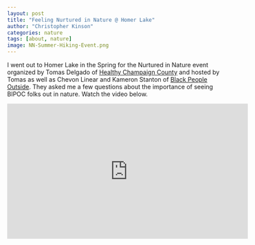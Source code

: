 ```yaml
---
layout: post
title: "Feeling Nurtured in Nature @ Homer Lake"
author: "Christopher Kinson"
categories: nature
tags: [about, nature]
image: NN-Summer-Hiking-Event.png
---
```


I went out to Homer Lake in the Spring for the Nurtured in Nature event organized by Tomas Delgado of [Healthy Champaign County](http://www.healthychampaigncounty.org/) and hosted by Tomas as well as Chevon Linear and Kameron Stanton of [Black People Outside](https://www.instagram.com/blk.people.outside/). They asked me a few questions about the importance of seeing BIPOC folks out in nature. Watch the video below.

<iframe width="560" height="315" src="https://www.youtube.com/embed/GNIUKSYYyYo?si=Gj0c3cDPCZGlffs0" title="YouTube video player" frameborder="0" allow="accelerometer; autoplay; clipboard-write; encrypted-media; gyroscope; picture-in-picture; web-share" referrerpolicy="strict-origin-when-cross-origin" allowfullscreen></iframe>
